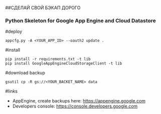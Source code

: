 ##СДЕЛАЙ СВОЙ БЭКАП ДОРОГО
### Python Skeleton for Google App Engine and Cloud Datastore

#deploy
```
appcfg.py -A <YOUR_APP_ID> --oauth2 update .
```

#install
```
pip install -r requirements.txt -t lib
pip install GoogleAppEngineCloudStorageClient -t lib
```

#download backup
```
gsutil cp -R gs://<YOUR_BACKET_NAME> data
```

#links
* AppEngine, create backups here: https://appengine.google.com
* Developers console: https://console.developers.google.com
